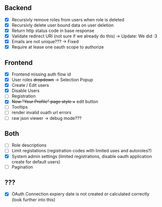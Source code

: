 ## Backend

- [x] Recursivly remove roles from users when role is deleted
- [x] Recursivly delete user bound data on user deletion
- [x] Return http status code in base response
- [x] Validate redirect URI (not sure if we already do this) -> Update: We did :3
- [x] Emails are not unique??? -> Fixed
- [x] Require at lease one oauth scope to authorize

## Frontend

- [x] Frontend missing auth flow id
- [x] User roles ~~dropdown~~ -> Selection Popup
- [x] Create / Edit users
- [x] Disable Users
- [ ] Registration
- [x] ~~New "Your Profile" page style +~~ edit button
- [ ] Tooltips
- [ ] render invalid ouath url errors
- [ ] raw json viewer -> debug mode???

## Both

- [ ] Role descriptions
- [ ] Limit registations (registration codes with limited uses and autoroles?)
- [x] System admin settings (limited registrations, disable oauth application create for default users)
- [ ] Pagination

## ???

- [x] OAuth Connection expiery date is not created or calculated correctly (look further into this)
